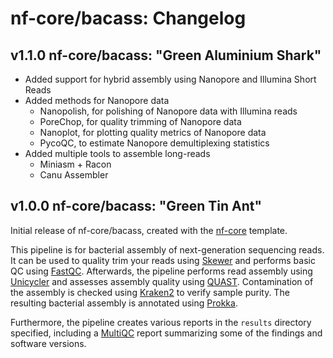 # nf-core/bacass: Changelog

## v1.1.0 nf-core/bacass: "Green Aluminium Shark"

* Added support for hybrid assembly using Nanopore and Illumina Short Reads
* Added methods for Nanopore data
  * Nanopolish, for polishing of Nanopore data with Illumina reads
  * PoreChop, for quality trimming of Nanopore data
  * Nanoplot, for plotting quality metrics of Nanopore data
  * PycoQC, to estimate Nanopore demultiplexing statistics
* Added multiple tools to assemble long-reads
  * Miniasm + Racon
  * Canu Assembler


## v1.0.0 nf-core/bacass: "Green Tin Ant"

Initial release of nf-core/bacass, created with the [nf-core](http://nf-co.re/) template.

This pipeline is for bacterial assembly of next-generation sequencing reads. It can be used to quality trim your reads using [Skewer](https://github.com/relipmoc/skewer) and performs basic QC using [FastQC](https://www.bioinformatics.babraham.ac.uk/projects/fastqc/). Afterwards, the pipeline performs read assembly using [Unicycler](https://github.com/rrwick/Unicycler) and assesses assembly quality using [QUAST](http://bioinf.spbau.ru/quast). Contamination of the assembly is checked using [Kraken2](https://ccb.jhu.edu/software/kraken2/) to verify sample purity. The resulting bacterial assembly is annotated using [Prokka](https://github.com/tseemann/prokka).

Furthermore, the pipeline creates various reports in the `results` directory specified, including a [MultiQC](https://multiqc.info) report summarizing some of the findings and software versions.
